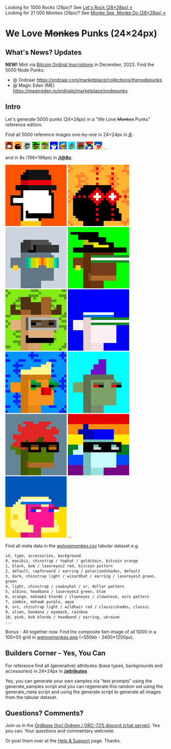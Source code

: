 
Looking for 1000 Rocks (28px)? 
See [Let's Rock (28×28px) »](https://github.com/ordbase/letsrock)  <br>
Looking for 21 000 Monkes (28px)? 
See [Monke See, Monke Do (28×28px) »](https://github.com/ordbase/monkesee-monkedo)




#  We Love ~~Monkes~~ Punks (24×24px)

## What's News? Updates

**NEW!**   Mint via [Bitcoin Ordinal Inscriptions](https://ordinals.com) in December, 2023.
Find the 5000 Node Punks:

- @ Ordzaar  <https://ordzaar.com/marketplace/collections/thenodepunks>
- @ Magic Eden (ME) <https://magiceden.io/ordinals/marketplace/nodepunks>  
 



## Intro

Let's generate 5000 punks (24×24px) in a "We Love ~~Monkes~~ Punks" reference edition.


Find all 5000 reference images one-by-one in 24×24px in [**/i**](i):

![](i/monke0000.png)
![](i/monke0001.png)
![](i/monke0002.png)
![](i/monke0003.png)
![](i/monke0004.png)
![](i/monke0005.png)
![](i/monke0006.png)
![](i/monke0007.png)
![](i/monke0008.png)
![](i/monke0009.png)
![](i/monke0010.png) ...

and in 8x (196×196px) in [**/i@8x**](i@8x):

![](i@8x/monke0000@8x.png)
![](i@8x/monke0001@8x.png)
![](i@8x/monke0002@8x.png)
![](i@8x/monke0003@8x.png)
![](i@8x/monke0004@8x.png)
![](i@8x/monke0005@8x.png)
![](i@8x/monke0006@8x.png)
![](i@8x/monke0007@8x.png)
![](i@8x/monke0008@8x.png)
![](i@8x/monke0009@8x.png)
![](i@8x/monke0010@8x.png) ...


Find all meta data in the [welovemonkes.csv](welovemonkes.csv) tabular dataset e.g.

```
id, type, accessories, background
0, maxibiz, chinstrap / tophat / goldchain, bitcoin orange
1, black, bob / lasereyes2 red, bitcoin pattern
2, default, capforward / earring / polarizedshades, default
3, dark, chinstrap light / wizardhat / earring / lasereyes3 green, green
4, light, chinstrap / cowboyhat / vr, dollar pattern
5, albino, headband / lasereyes3 green, blue
6, orange, mohawk2 blonde / clowneyes / clownnose, euro pattern
7, zombie, mohawk purple, aqua
8, orc, chinstrap light / wildhair red / classicshades, classic
9, alien, bandana / eyemask, rainbow
10, pink, bob blonde / headband / earring, ukraine
...
```



Bonus - All together now. Find the composite fam image of all 5000 in a 100×50 grid in [welovemonkes.png](welovemonkes.png) (~550kb - 2400×1200px).




## Builders Corner - Yes, You Can

For reference find all (generative) attributes (base types, backgrounds and accessories) in 24×24px in [**/attributes**](attributes).


Yes, you can generate your own samples via "text prompts" using the generate_samples script and you can regenerate this random set 
using the generate_meta script
and using the generate script to generate all images
from the tabular dataset.






## Questions? Comments?


Join us in the [Ordbase (Incl Ordgen / ORC-721) discord (chat server)](https://discord.gg/dDhvHKjm2t). Yes you can.
Your questions and commentary welcome.

Or post them over at the [Help & Support](https://github.com/geraldb/help) page. Thanks.


